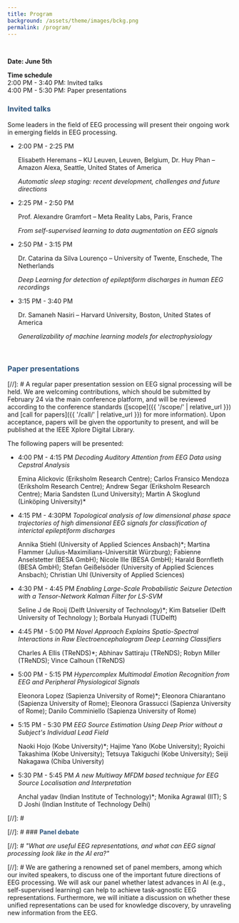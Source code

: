 ```yaml
---
title: Program
background: /assets/theme/images/bckg.png
permalink: /program/
---
```


&nbsp;  

**Date: June 5th** <br />

**Time schedule** <br />
	2:00 PM - 3:40 PM: Invited talks <br />
	4:00 PM - 5:30 PM: Paper presentations


### **<span style="color:#2B547E">Invited talks</span>**

Some leaders in the field of EEG processing will present their ongoing work in emerging fields in EEG processing.
- 2:00 PM - 2:25 PM 
    
    Elisabeth Heremans – KU Leuven, Leuven, Belgium, Dr. Huy Phan – Amazon Alexa, Seattle, United States of America

    *Automatic sleep staging: recent development, challenges and future directions*
- 2:25 PM - 2:50 PM 
    
    Prof. Alexandre Gramfort – Meta Reality Labs, Paris, France

    *From self-supervised learning to data augmentation on EEG signals*
- 2:50 PM - 3:15 PM 
    
    Dr. Catarina da Silva Lourenço – University of Twente, Enschede, The Netherlands

    *Deep Learning for detection of epileptiform discharges in human EEG recordings*
- 3:15 PM - 3:40 PM
    
    Dr. Samaneh Nasiri – Harvard University, Boston, United States of America 

    *Generalizability of machine learning models for electrophysiology*



&nbsp;  

### **<span style="color:#2B547E">Paper presentations</span>**

[//]: # A regular paper presentation session on EEG signal processing will be held. We are welcoming contributions, which should be submitted by February 24 via the main conference platform, and will be reviewed according to the conference standards ([scope]({{ '/scope/' | relative_url }}) and [call for papers]({{ '/call/' | relative_url }}) for more information). Upon acceptance, papers will be given the opportunity to present, and will be published at the IEEE Xplore Digital Library.

The following papers will be presented:
- 4:00 PM - 4:15 PM *Decoding Auditory Attention from EEG Data using Cepstral Analysis*
   
   Emina Alickovic (Eriksholm Research Centre); Carlos Fransico Mendoza (Eriksholm Research Centre); Andrew Segar (Eriksholm Research Centre); Maria Sandsten (Lund University); Martin A Skoglund (Linköping University)*	
- 4:15 PM - 4:30PM *Topological analysis of low dimensional phase space trajectories of high dimensional EEG signals for classification of interictal epileptiform discharges*
   
   Annika Stiehl (University of Applied Sciences Ansbach)*; Martina Flammer (Julius-Maximilians-Universität Würzburg); Fabienne Anselstetter (BESA GmbH); Nicole Ille (BESA GmbH); Harald Bornfleth (BESA GmbH); Stefan Geißelsöder (University of Applied Sciences Ansbach); Christian Uhl (University of Applied Sciences)
- 4:30 PM - 4:45 PM *Enabling Large-Scale Probabilistic Seizure Detection with a Tensor-Network Kalman Filter for LS-SVM*
   
   Seline J de Rooij (Delft University of Technology)*; Kim Batselier (Delft University of Technology ); Borbala Hunyadi (TUDelft)
- 4:45 PM - 5:00 PM *Novel Approach Explains Spatio-Spectral Interactions in Raw Electroencephalogram Deep Learning Classifiers*
   
   Charles A Ellis (TReNDS)*; Abhinav Sattiraju (TReNDS); Robyn Miller (TReNDS); Vince Calhoun (TReNDS)
- 5:00 PM - 5:15 PM *Hypercomplex Multimodal Emotion Recognition from EEG and Peripheral Physiological Signals*
   
   Eleonora Lopez (Sapienza University of Rome)*; Eleonora Chiarantano (Sapienza University of Rome); Eleonora Grassucci (Sapienza University of Rome); Danilo Comminiello (Sapienza University of Rome)
- 5:15 PM - 5:30 PM *EEG Source Estimation Using Deep Prior without a Subject's Individual Lead Field*
   
   Naoki Hojo (Kobe University)*; Hajime Yano (Kobe University); Ryoichi Takashima (Kobe University); Tetsuya Takiguchi (Kobe University); Seiji Nakagawa (Chiba University)
- 5:30 PM - 5:45 PM *A new Multiway MFDM based technique for EEG Source Localisation and Interpretation*
   
   Anchal yadav (Indian Institute of Technology)*; Monika Agrawal (IIT); S D Joshi (Indian Institute of Technology Delhi)




[//]: # &nbsp;  

[//]: # ### **<span style="color:#2B547E">Panel debate</span>**  

[//]: # *"What are useful EEG representations, and what can EEG signal processing look like in the AI era?"*  

[//]: # We are gathering a renowned set of panel members, among which our invited speakers, to discuss one of the important future directions of EEG processing. We will ask our panel whether latest advances in AI (e.g., self-supervised learning) can help to achieve task-agnostic EEG representations. Furthermore, we will initiate a discussion on whether these unified representations can be used for knowledge discovery, by unraveling new information from the EEG.  

